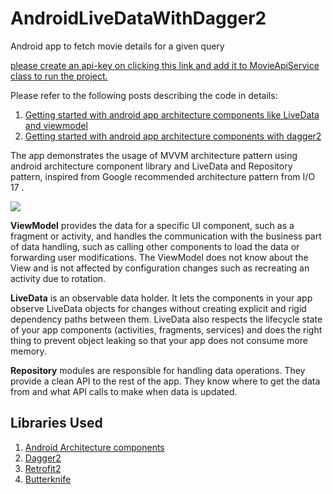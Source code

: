 # AndroidLiveDataWithDagger2
Android app to fetch movie details for a given query

<a href="https://www.themoviedb.org/documentation/api">please create an api-key on clicking this link and add it to MovieApiService class to run the project.</a>

Please refer to the following posts describing the code in details:
1. <a href="https://proandroiddev.com/mvvm-architecture-viewmodel-and-livedata-part-1-604f50cda1">Getting started with android app architecture components like LiveData and viewmodel</a>
2. <a href="https://proandroiddev.com/mvvm-architecture-viewmodel-and-livedata-part-2-di-1a6b1f96d84b">Getting started with android app architecture components with dagger2</a>

The app demonstrates the usage of MVVM architecture pattern using android architecture component library and LiveData and Repository pattern, inspired from Google recommended architecture pattern from I/O 17 .

![](https://cdn-images-1.medium.com/max/960/1*KnYBBZIDDeg4zVDDEcLw2A.png)

**ViewModel** provides the data for a specific UI component, such as a fragment or activity, and handles the communication with the business part of data handling, such as calling other components to load the data or forwarding user modifications. The ViewModel does not know about the View and is not affected by configuration changes such as recreating an activity due to rotation.

**LiveData** is an observable data holder. It lets the components in your app observe LiveData objects for changes without creating explicit and rigid dependency paths between them. LiveData also respects the lifecycle state of your app components (activities, fragments, services) and does the right thing to prevent object leaking so that your app does not consume more memory.

**Repository** modules are responsible for handling data operations. They provide a clean API to the rest of the app. They know where to get the data from and what API calls to make when data is updated.

## Libraries Used
1. <a href="https://developer.android.com/topic/libraries/architecture/adding-components.html">Android Architecture components</a> 
2. <a href="https://google.github.io/dagger/">Dagger2</a> 
3. <a href="http://square.github.io/retrofit/">Retrofit2</a> 
4. <a href="http://jakewharton.github.io/butterknife/">Butterknife</a> 
